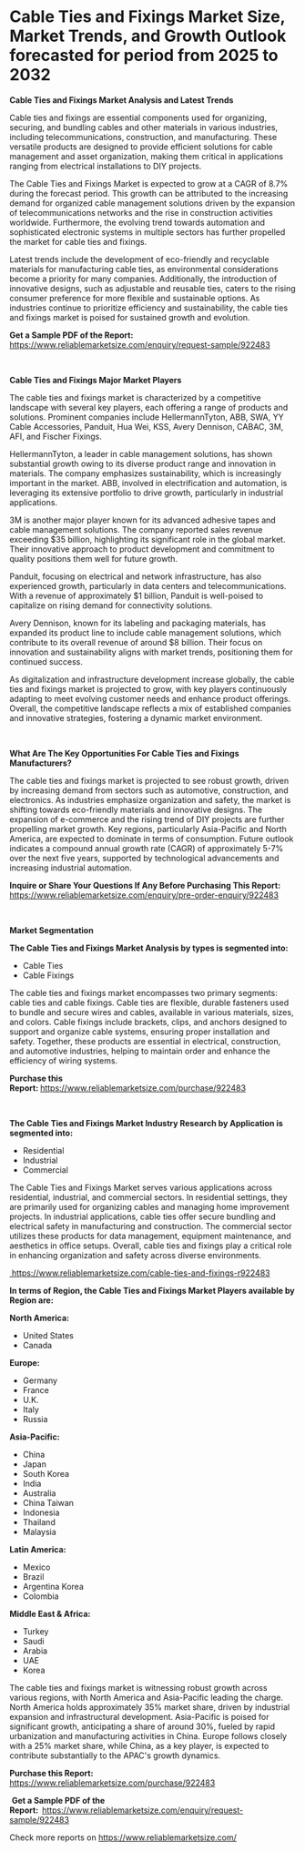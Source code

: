 <p><h1>Cable Ties and Fixings Market Size, Market Trends, and Growth Outlook forecasted for period from 2025 to 2032</h1></p><p><strong>Cable Ties and Fixings Market Analysis and Latest Trends</strong></p>
<p><p>Cable ties and fixings are essential components used for organizing, securing, and bundling cables and other materials in various industries, including telecommunications, construction, and manufacturing. These versatile products are designed to provide efficient solutions for cable management and asset organization, making them critical in applications ranging from electrical installations to DIY projects.</p><p>The Cable Ties and Fixings Market is expected to grow at a CAGR of 8.7% during the forecast period. This growth can be attributed to the increasing demand for organized cable management solutions driven by the expansion of telecommunications networks and the rise in construction activities worldwide. Furthermore, the evolving trend towards automation and sophisticated electronic systems in multiple sectors has further propelled the market for cable ties and fixings.</p><p>Latest trends include the development of eco-friendly and recyclable materials for manufacturing cable ties, as environmental considerations become a priority for many companies. Additionally, the introduction of innovative designs, such as adjustable and reusable ties, caters to the rising consumer preference for more flexible and sustainable options. As industries continue to prioritize efficiency and sustainability, the cable ties and fixings market is poised for sustained growth and evolution.</p></p>
<p><strong>Get a Sample PDF of the Report:&nbsp;</strong> <a href="https://www.reliablemarketsize.com/enquiry/request-sample/922483?utm_campaign=2808&utm_medium=2&utm_source=Github&utm_content=ia&utm_term=07032025&utm_id=cable-ties-and-fixings">https://www.reliablemarketsize.com/enquiry/request-sample/922483</a></p>
<p>&nbsp;</p>
<p><strong>Cable Ties and Fixings Major Market Players</strong></p>
<p><p>The cable ties and fixings market is characterized by a competitive landscape with several key players, each offering a range of products and solutions. Prominent companies include HellermannTyton, ABB, SWA, YY Cable Accessories, Panduit, Hua Wei, KSS, Avery Dennison, CABAC, 3M, AFI, and Fischer Fixings.</p><p>HellermannTyton, a leader in cable management solutions, has shown substantial growth owing to its diverse product range and innovation in materials. The company emphasizes sustainability, which is increasingly important in the market. ABB, involved in electrification and automation, is leveraging its extensive portfolio to drive growth, particularly in industrial applications.</p><p>3M is another major player known for its advanced adhesive tapes and cable management solutions. The company reported sales revenue exceeding $35 billion, highlighting its significant role in the global market. Their innovative approach to product development and commitment to quality positions them well for future growth.</p><p>Panduit, focusing on electrical and network infrastructure, has also experienced growth, particularly in data centers and telecommunications. With a revenue of approximately $1 billion, Panduit is well-poised to capitalize on rising demand for connectivity solutions.</p><p>Avery Dennison, known for its labeling and packaging materials, has expanded its product line to include cable management solutions, which contribute to its overall revenue of around $8 billion. Their focus on innovation and sustainability aligns with market trends, positioning them for continued success.</p><p>As digitalization and infrastructure development increase globally, the cable ties and fixings market is projected to grow, with key players continuously adapting to meet evolving customer needs and enhance product offerings. Overall, the competitive landscape reflects a mix of established companies and innovative strategies, fostering a dynamic market environment.</p></p>
<p>&nbsp;</p>
<p><strong>What Are The Key Opportunities For Cable Ties and Fixings Manufacturers?</strong></p>
<p><p>The cable ties and fixings market is projected to see robust growth, driven by increasing demand from sectors such as automotive, construction, and electronics. As industries emphasize organization and safety, the market is shifting towards eco-friendly materials and innovative designs. The expansion of e-commerce and the rising trend of DIY projects are further propelling market growth. Key regions, particularly Asia-Pacific and North America, are expected to dominate in terms of consumption. Future outlook indicates a compound annual growth rate (CAGR) of approximately 5-7% over the next five years, supported by technological advancements and increasing industrial automation.</p></p>
<p><strong>Inquire or Share Your Questions If Any Before Purchasing This Report:</strong> <a href="https://www.reliablemarketsize.com/enquiry/pre-order-enquiry/922483?utm_campaign=2808&utm_medium=2&utm_source=Github&utm_content=ia&utm_term=07032025&utm_id=cable-ties-and-fixings">https://www.reliablemarketsize.com/enquiry/pre-order-enquiry/922483</a></p>
<p>&nbsp;</p>
<p><strong>Market Segmentation</strong></p>
<p><strong>The Cable Ties and Fixings Market Analysis by types is segmented into:</strong></p>
<p><ul><li>Cable Ties</li><li>Cable Fixings</li></ul></p>
<p><p>The cable ties and fixings market encompasses two primary segments: cable ties and cable fixings. Cable ties are flexible, durable fasteners used to bundle and secure wires and cables, available in various materials, sizes, and colors. Cable fixings include brackets, clips, and anchors designed to support and organize cable systems, ensuring proper installation and safety. Together, these products are essential in electrical, construction, and automotive industries, helping to maintain order and enhance the efficiency of wiring systems.</p></p>
<p><strong>Purchase this Report:&nbsp;</strong><a href="https://www.reliablemarketsize.com/purchase/922483?utm_campaign=2808&utm_medium=2&utm_source=Github&utm_content=ia&utm_term=07032025&utm_id=cable-ties-and-fixings">https://www.reliablemarketsize.com/purchase/922483</a></p>
<p>&nbsp;</p>
<p><strong>The Cable Ties and Fixings Market Industry Research by Application is segmented into:</strong></p>
<p><ul><li>Residential</li><li>Industrial</li><li>Commercial</li></ul></p>
<p><p>The Cable Ties and Fixings Market serves various applications across residential, industrial, and commercial sectors. In residential settings, they are primarily used for organizing cables and managing home improvement projects. In industrial applications, cable ties offer secure bundling and electrical safety in manufacturing and construction. The commercial sector utilizes these products for data management, equipment maintenance, and aesthetics in office setups. Overall, cable ties and fixings play a critical role in enhancing organization and safety across diverse environments.</p></p>
<p><a href="https://www.reliablemarketsize.com/cable-ties-and-fixings-r922483?utm_campaign=2808&utm_medium=2&utm_source=Github&utm_content=ia&utm_term=07032025&utm_id=cable-ties-and-fixings">&nbsp;https://www.reliablemarketsize.com/cable-ties-and-fixings-r922483</a></p>
<p><strong>In terms of Region, the Cable Ties and Fixings Market Players available by Region are:</strong></p>
<p>
    <p> <strong> North America: </strong>
        <ul>
            <li>United States</li>
            <li>Canada</li>
        </ul>
        </p> 
    <p> <strong> Europe: </strong>
        <ul>
            <li>Germany</li>
            <li>France</li>
            <li>U.K.</li>
            <li>Italy</li>
            <li>Russia</li>
        </ul>
        </p> 
    <p> <strong> Asia-Pacific: </strong>
        <ul>
            <li>China</li>
            <li>Japan</li>
            <li>South Korea</li>
            <li>India</li>
            <li>Australia</li>
            <li>China Taiwan</li>
            <li>Indonesia</li>
            <li>Thailand</li>
            <li>Malaysia</li>
        </ul>
        </p> 
    <p> <strong> Latin America: </strong>
        <ul>
            <li>Mexico</li>
            <li>Brazil</li>
            <li>Argentina Korea</li>
            <li>Colombia</li>
        </ul>
        </p> 
    <p> <strong> Middle East & Africa: </strong>
        <ul>
            <li>Turkey</li>
            <li>Saudi</li>
            <li>Arabia</li>
            <li>UAE</li>
            <li>Korea</li>
        </ul>
    </p>
    </p>
<p><p>The cable ties and fixings market is witnessing robust growth across various regions, with North America and Asia-Pacific leading the charge. North America holds approximately 35% market share, driven by industrial expansion and infrastructural development. Asia-Pacific is poised for significant growth, anticipating a share of around 30%, fueled by rapid urbanization and manufacturing activities in China. Europe follows closely with a 25% market share, while China, as a key player, is expected to contribute substantially to the APAC's growth dynamics.</p></p>
<p><strong>Purchase this Report: </strong><a href="https://www.reliablemarketsize.com/purchase/922483?utm_campaign=2808&utm_medium=2&utm_source=Github&utm_content=ia&utm_term=07032025&utm_id=cable-ties-and-fixings">https://www.reliablemarketsize.com/purchase/922483</a></p>
<p>&nbsp;<strong>Get a Sample PDF of the Report:&nbsp;&nbsp;</strong><a href="https://www.reliablemarketsize.com/enquiry/request-sample/922483?utm_campaign=2808&utm_medium=2&utm_source=Github&utm_content=ia&utm_term=07032025&utm_id=cable-ties-and-fixings">https://www.reliablemarketsize.com/enquiry/request-sample/922483</a></p>
<p><strong></strong></p>
<p>Check more reports on <a href="https://www.reliablemarketsize.com/?utm_campaign=2808&utm_medium=2&utm_source=Github&utm_content=ia&utm_term=07032025&utm_id=cable-ties-and-fixings">https://www.reliablemarketsize.com/</a></p>